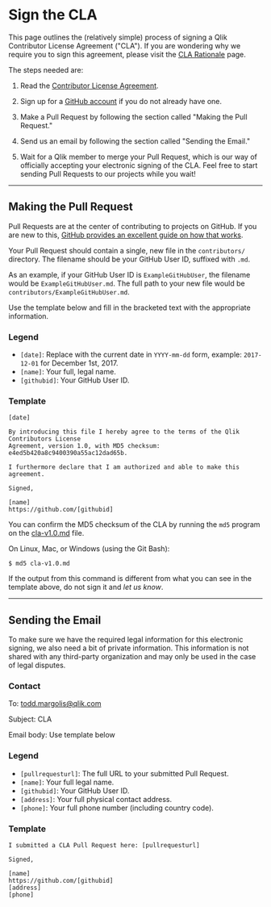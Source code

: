 Sign the CLA
=============

This page outlines the (relatively simple) process of signing a Qlik Contributor License Agreement ("CLA"). If you are wondering why we require you to sign this agreement, please visit the [CLA Rationale](cla-rationale.md) page.

The steps needed are:

1. Read the [Contributor License Agreement](cla-v1.0.md).

2. Sign up for a [GitHub account](https://github.com/join) if you do not already have one.

3. Make a Pull Request by following the section called "Making the Pull Request."

4. Send us an email by following the section called "Sending the Email."

5. Wait for a Qlik member to merge your Pull Request, which is our way of officially accepting your electronic signing of the CLA. Feel free to start sending Pull Requests to our projects while you wait!


---

Making the Pull Request
-----------------------

Pull Requests are at the center of contributing to projects on GitHub. If you are new to this, [GitHub provides an excellent guide on how that works](https://help.github.com/articles/using-pull-requests).

Your Pull Request should contain a single, new file in the `contributors/` directory. The filename should be your GitHub User ID, suffixed with `.md`.

As an example, if your GitHub User ID is `ExampleGitHubUser`, the filename would be `ExampleGitHubUser.md`. The full path to your new file would be `contributors/ExampleGitHubUser.md`.

Use the template below and fill in the bracketed text with the appropriate information.

### Legend

* `[date]`: Replace with the current date in `YYYY-mm-dd` form, example: `2017-12-01` for December 1st, 2017.
* `[name]`: Your full, legal name.
* `[githubid]`: Your GitHub User ID.

### Template

```
[date]

By introducing this file I hereby agree to the terms of the Qlik Contributors License
Agreement, version 1.0, with MD5 checksum: e4ed5b420a8c9400390a55ac12dad65b.

I furthermore declare that I am authorized and able to make this agreement.

Signed,

[name]
https://github.com/[githubid]
```

You can confirm the MD5 checksum of the CLA by running the `md5` program on the [cla-v1.0.md](cla-v1.0.md) file.

On Linux, Mac, or Windows (using the Git Bash):

```
$ md5 cla-v1.0.md
```

If the output from this command is different from what you can see in the template above, do not sign it and *let us know*.


* * * * * * * * * * * * * * * * * * * * * * * * * * * * * * * *

Sending the Email
-----------------

To make sure we have the required legal information for this electronic signing, we also need a bit of private information. This information is not shared with any third-party organization and may only be used in the case of legal disputes.

### Contact

To: [todd.margolis@qlik.com](mailto:todd.margolis@qlik.com)

Subject: CLA

Email body: Use template below

### Legend

* `[pullrequesturl]`: The full URL to your submitted Pull Request.
* `[name]`: Your full legal name.
* `[githubid]`: Your GitHub User ID.
* `[address]`: Your full physical contact address.
* `[phone]`: Your full phone number (including country code).

### Template

```
I submitted a CLA Pull Request here: [pullrequesturl]

Signed,

[name]
https://github.com/[githubid]
[address]
[phone]
```
